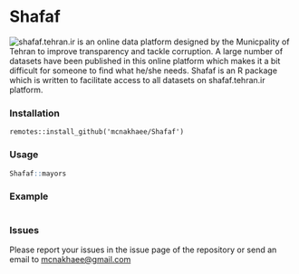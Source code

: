 # Shafaf
![shafaf.tehran.ir](shafaf.tehran.ir) is an online data platform designed by the Municpality of Tehran to improve transparency and tackle corruption. A large number of datasets have been published in this online platform which makes it a bit difficult for someone to find what he/she needs.
Shafaf is an R package which is written to facilitate access to all datasets on shafaf.tehran.ir platform.

### Installation 
```
remotes::install_github('mcnakhaee/Shafaf')
```

### Usage

```r
Shafaf::mayors
```

### Example

```r

```

### Issues

Please report your issues in the issue page of the repository or send an email to mcnakhaee@gmail.com
